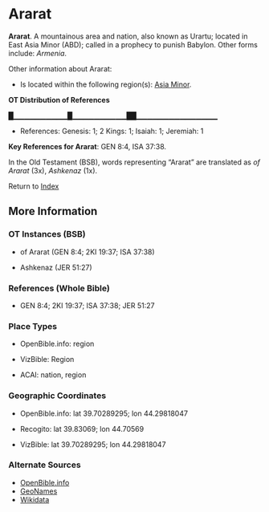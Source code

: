 # Ararat
**Ararat**. 
A mountainous area and nation, also known as Urartu; located in East Asia Minor (ABD); called in a prophecy to punish Babylon. 
Other forms include: 
*Armenia*. 




Other information about Ararat:


* Is located within the following region(s): 
[Asia Minor](AsiaMinor.md). 


**OT Distribution of References**

█▁▁▁▁▁▁▁▁▁▁█▁▁▁▁▁▁▁▁▁▁██▁▁▁▁▁▁▁▁▁▁▁▁▁▁▁
* References: Genesis: 1; 2 Kings: 1; Isaiah: 1; Jeremiah: 1



**Key References for Ararat**: 
GEN 8:4, ISA 37:38. 


In the Old Testament (BSB), words representing “Ararat” are translated as 
*of Ararat* (3x), *Ashkenaz* (1x). 




Return to [Index](00-Index.md)

## More Information

### OT Instances (BSB)

* of Ararat (GEN 8:4; 2KI 19:37; ISA 37:38)

* Ashkenaz (JER 51:27)



### References (Whole Bible)

* GEN 8:4; 2KI 19:37; ISA 37:38; JER 51:27


### Place Types

* OpenBible.info: region

* VizBible: Region

* ACAI: nation, region



### Geographic Coordinates

* OpenBible.info: lat 39.70289295; lon 44.29818047

* Recogito: lat 39.83069; lon 44.70569

* VizBible: lat 39.70289295; lon 44.29818047



### Alternate Sources

* [OpenBible.info](https://www.openbible.info/geo/ancient/ab89be9)
* [GeoNames](http://sws.geonames.org/174991)
* [Wikidata](http://www.wikidata.org/entity/Q185068)



